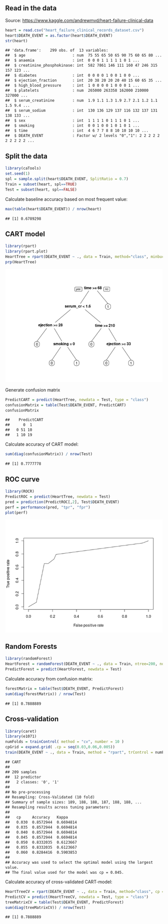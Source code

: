 ## Read in the data

Source: <https://www.kaggle.com/andrewmvd/heart-failure-clinical-data>

``` r
heart = read.csv("heart_failure_clinical_records_dataset.csv")
heart$DEATH_EVENT = as.factor(heart$DEATH_EVENT)
str(heart)
```

    ## 'data.frame':    299 obs. of  13 variables:
    ##  $ age                     : num  75 55 65 50 65 90 75 60 65 80 ...
    ##  $ anaemia                 : int  0 0 0 1 1 1 1 1 0 1 ...
    ##  $ creatinine_phosphokinase: int  582 7861 146 111 160 47 246 315 157 123 ...
    ##  $ diabetes                : int  0 0 0 0 1 0 0 1 0 0 ...
    ##  $ ejection_fraction       : int  20 38 20 20 20 40 15 60 65 35 ...
    ##  $ high_blood_pressure     : int  1 0 0 0 0 1 0 0 0 1 ...
    ##  $ platelets               : num  265000 263358 162000 210000 327000 ...
    ##  $ serum_creatinine        : num  1.9 1.1 1.3 1.9 2.7 2.1 1.2 1.1 1.5 9.4 ...
    ##  $ serum_sodium            : int  130 136 129 137 116 132 137 131 138 133 ...
    ##  $ sex                     : int  1 1 1 1 0 1 1 1 0 1 ...
    ##  $ smoking                 : int  0 0 1 0 0 1 0 1 0 1 ...
    ##  $ time                    : int  4 6 7 7 8 8 10 10 10 10 ...
    ##  $ DEATH_EVENT             : Factor w/ 2 levels "0","1": 2 2 2 2 2 2 2 2 2 2 ...

## Split the data

``` r
library(caTools)
set.seed(1)
spl = sample.split(heart$DEATH_EVENT, SplitRatio = 0.7)
Train = subset(heart, spl==TRUE)
Test = subset(heart, spl==FALSE)
```

Calculate baseline accuracy based on most frequent value:

``` r
max(table(heart$DEATH_EVENT)) / nrow(heart)
```

    ## [1] 0.6789298

## CART model

``` r
library(rpart)
library(rpart.plot)
HeartTree = rpart(DEATH_EVENT ~ ., data = Train, method="class", minbucket=5)
prp(HeartTree)
```

![](HeartFailure_files/figure-markdown_github/unnamed-chunk-4-1.png)

Generate confusion matrix

``` r
PredictCART = predict(HeartTree, newdata = Test, type = "class")
confusionMatrix = table(Test$DEATH_EVENT, PredictCART)
confusionMatrix
```

    ##    PredictCART
    ##      0  1
    ##   0 51 10
    ##   1 10 19

Calculate accuracy of CART model:

``` r
sum(diag(confusionMatrix)) / nrow(Test)
```

    ## [1] 0.7777778

## ROC curve

``` r
library(ROCR)
PredictROC = predict(HeartTree, newdata = Test)
pred = prediction(PredictROC[,2], Test$DEATH_EVENT)
perf = performance(pred, "tpr", "fpr")
plot(perf)
```

![](HeartFailure_files/figure-markdown_github/unnamed-chunk-7-1.png)

## Random Forests

``` r
library(randomForest)
HeartForest = randomForest(DEATH_EVENT ~ ., data = Train, ntree=200, nodesize=25 )
PredictForest = predict(HeartForest, newdata = Test)
```

Calculate accuracy from confusion matrix:

``` r
forestMatrix = table(Test$DEATH_EVENT, PredictForest)
sum(diag(forestMatrix)) / nrow(Test)
```

    ## [1] 0.7888889

## Cross-validation

``` r
library(caret)
library(e1071)
numFolds = trainControl( method = "cv", number = 10 )
cpGrid = expand.grid( .cp = seq(0.03,0.06,0.005)) 
train(DEATH_EVENT ~ ., data = Train, method = "rpart", trControl = numFolds, tuneGrid = cpGrid )
```

    ## CART 
    ## 
    ## 209 samples
    ##  12 predictor
    ##   2 classes: '0', '1' 
    ## 
    ## No pre-processing
    ## Resampling: Cross-Validated (10 fold) 
    ## Summary of sample sizes: 189, 188, 188, 187, 188, 188, ... 
    ## Resampling results across tuning parameters:
    ## 
    ##   cp     Accuracy   Kappa    
    ##   0.030  0.8572944  0.6694814
    ##   0.035  0.8572944  0.6694814
    ##   0.040  0.8572944  0.6694814
    ##   0.045  0.8572944  0.6694814
    ##   0.050  0.8332035  0.6123667
    ##   0.055  0.8332035  0.6123667
    ##   0.060  0.8284416  0.5903853
    ## 
    ## Accuracy was used to select the optimal model using the largest value.
    ## The final value used for the model was cp = 0.045.

Calculate accuracy of cross-validated CART-model:

``` r
HeartTreeCV = rpart(DEATH_EVENT ~ ., data = Train, method="class", cp = 0.045)
PredictCV = predict(HeartTreeCV, newdata = Test, type = "class")
treeMatrixCV = table(Test$DEATH_EVENT, PredictForest)
sum(diag(treeMatrixCV)) / nrow(Test)
```

    ## [1] 0.7888889
